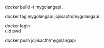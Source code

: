 




docker build -t mygolangapi .

docker tag  mygolangapi jojiisacth/mygolangapi

docker login  
uid
pwd

docker push jojiisacth/mygolangapi


